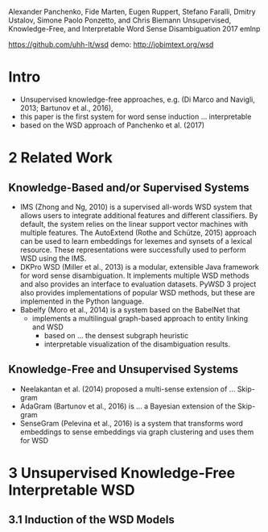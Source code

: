 Alexander Panchenko, Fide Marten, Eugen Ruppert, Stefano Faralli, Dmitry
  Ustalov, Simone Paolo Ponzetto, and Chris Biemann
Unsupervised, Knowledge-Free, and Interpretable Word Sense Disambiguation
2017 emlnp

https://github.com/uhh-lt/wsd
demo: http://jobimtext.org/wsd

# Intro

* Unsupervised knowledge-free approaches, e.g. 
  (Di Marco and Navigli, 2013; Bartunov et al., 2016), 
* this paper is the first system for word sense induction ... interpretable 
* based on the WSD approach of Panchenko et al. (2017)

# 2 Related Work

## Knowledge-Based and/or Supervised Systems

* IMS (Zhong and Ng, 2010) is a supervised all-words WSD system that allows
  users to integrate additional features and different classifiers. By default,
  the system relies on the linear support vector machines with multiple
  features. The AutoExtend (Rothe and Schütze, 2015) approach can be used to
  learn embeddings for lexemes and synsets of a lexical resource. These
  representations were successfully used to perform WSD using the IMS.
* DKPro WSD (Miller et al., 2013) is a modular, extensible Java framework for
  word sense disambiguation. It implements multiple WSD methods and also
  provides an interface to evaluation datasets. PyWSD 3 project also provides
  implementations of popular WSD methods, but these are implemented in the
  Python language.
* Babelfy (Moro et al., 2014) is a system based on the BabelNet that 
  * implements a multilingual graph-based approach to entity linking and WSD
    * based on ... the densest subgraph heuristic
    * interpretable visualization of the disambiguation results.

## Knowledge-Free and Unsupervised Systems

* Neelakantan et al. (2014) proposed a multi-sense extension of ... Skip-gram
* AdaGram (Bartunov et al., 2016) is ...  a Bayesian extension of the Skip-gram
* SenseGram (Pelevina et al., 2016) is a system that transforms word embeddings
  to sense embeddings via graph clustering and uses them for WSD

# 3 Unsupervised Knowledge-Free Interpretable WSD

## 3.1 Induction of the WSD Models
